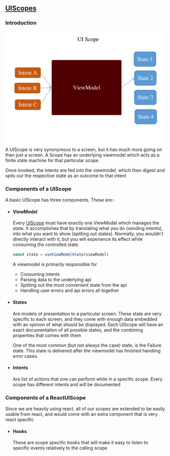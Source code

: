 ## [UIScopes](../../../../bitframe-sdk/client/core/src/commonMain/kotlin/bitframe/client/UIScope.kt)

### Introduction

![UIScope Mechanism](UIScope.png)
A UIScope is very synonymous to a screen, but it has much more going on than just a screen. A Scope has an underlying viewmodel which acts as a finite state machine for that particular scope.

Once invoked, the intents are fed into the viewmodel, which then digest and spits our the respective state as an outcome to that intent

### Components of a UIScope

A basic UIScope has three components. These are:-

- #### ViewModel
  Every [UIScope](../../../../bitframe-sdk/client/core/src/commonMain/kotlin/bitframe/client/UIScope.kt) must have exactly one ViewModel which manages the state. It accomplishes that by translating what
  you do (sending intents), into what you want to show (spitting out states). Normally, you wouldn't directly interact with it, but you will experience its effect while consuming the controlled state.

  ```typescript
  const state = useViewModelState(viewModel)
  ```
  A viewmodel is primarily responsible for
    - Consuming intents
    - Parsing data to the underlying api
    - Spitting out the most convenient state from the api
    - Handling user errors and api errors all together

- #### States
  Are models of presentation to a particular screen. These state are very specific to each screen, and they come with enough data embedded with an opinion of what should be displayed. Each UIScope
  will have an exact documentation of all possible states, and the combining properties that comes with them

  One of the most common (but not always the case) state, is the Failure state. This state is delivered after the viewmodel has finished handling error cases.

- #### Intents
  Are list of actions that one can perform while in a specific scope. Every scope has different intents and will be documented

### Components of a ReactUIScope

Since we are heavily using react, all of our scopes are extended to be easily usable from react, and would come with an extra component that is very react specific

- #### Hooks
  These are scope specific hooks that will make it easy to listen to specific events relatively to the calling scope 
